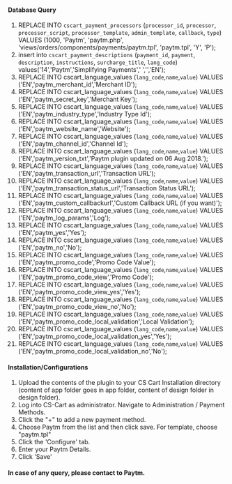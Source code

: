 #### Database Query
  1. REPLACE INTO `cscart_payment_processors` (`processor_id`, `processor`, `processor_script`, `processor_template`, `admin_template`, `callback`, `type`) VALUES (1000, 'Paytm', 'paytm.php', 'views/orders/components/payments/paytm.tpl', 'paytm.tpl', 'Y', 'P');
  2. insert into `cscart_payment_descriptions` (`payment_id`, `payment`, `description`, `instructions`, `surcharge_title`, `lang_code`) values('14','Paytm','Simplifying Payments',' ','','EN');
  3. REPLACE INTO cscart_language_values (`lang_code`,`name`,`value`) VALUES ('EN','paytm_merchant_id','Merchant ID');
  4. REPLACE INTO cscart_language_values (`lang_code`,`name`,`value`) VALUES ('EN','paytm_secret_key','Merchant Key');
  5. REPLACE INTO cscart_language_values (`lang_code`,`name`,`value`) VALUES ('EN','paytm_industry_type','Industry Type Id');
  6. REPLACE INTO cscart_language_values (`lang_code`,`name`,`value`) VALUES ('EN','paytm_website_name','Website');
  7. REPLACE INTO cscart_language_values (`lang_code`,`name`,`value`) VALUES ('EN','paytm_channel_id','Channel Id');
  8. REPLACE INTO cscart_language_values (`lang_code`,`name`,`value`) VALUES ('EN','paytm_version_txt','Paytm plugin updated on 06 Aug 2018.');
  9. REPLACE INTO cscart_language_values (`lang_code`,`name`,`value`) VALUES ('EN','paytm_transaction_url','Transaction URL');
  10. REPLACE INTO cscart_language_values (`lang_code`,`name`,`value`) VALUES ('EN','paytm_transaction_status_url','Transaction Status URL');
  11. REPLACE INTO cscart_language_values (`lang_code`,`name`,`value`) VALUES ('EN','paytm_custom_callbackurl','Custom Callback URL (if you want)');
  12. REPLACE INTO cscart_language_values (`lang_code`,`name`,`value`) VALUES ('EN','paytm_log_params','Log');
  13. REPLACE INTO cscart_language_values (`lang_code`,`name`,`value`) VALUES ('EN','paytm_yes','Yes');
  14. REPLACE INTO cscart_language_values (`lang_code`,`name`,`value`) VALUES ('EN','paytm_no','No');
  15. REPLACE INTO cscart_language_values (`lang_code`,`name`,`value`) VALUES ('EN','paytm_promo_code','Promo Code Value');
  16. REPLACE INTO cscart_language_values (`lang_code`,`name`,`value`) VALUES ('EN','paytm_promo_code_view','Promo Code');
  17. REPLACE INTO cscart_language_values (`lang_code`,`name`,`value`) VALUES ('EN','paytm_promo_code_view_yes','Yes');
  18. REPLACE INTO cscart_language_values (`lang_code`,`name`,`value`) VALUES ('EN','paytm_promo_code_view_no','No');
  19. REPLACE INTO cscart_language_values (`lang_code`,`name`,`value`) VALUES ('EN','paytm_promo_code_local_validation','Local Validation');
  20. REPLACE INTO cscart_language_values (`lang_code`,`name`,`value`) VALUES ('EN','paytm_promo_code_local_validation_yes','Yes');
  21. REPLACE INTO cscart_language_values (`lang_code`,`name`,`value`) VALUES ('EN','paytm_promo_code_local_validation_no','No');

#### Installation/Configurations
  1. Upload the contents of the plugin to your CS Cart Installation directory (content of app folder goes in app folder, content of design folder in design folder).
  2. Log into CS-Cart as administrator. Navigate to Administration / Payment Methods.
  3. Click the "+" to add a new payment method.
  4. Choose Paytm from the list and then click save. For template, choose "paytm.tpl"
  5. Click the 'Configure' tab.
  6. Enter your Paytm Details.
  7. Click 'Save'

#### In case of any query, please contact to Paytm.